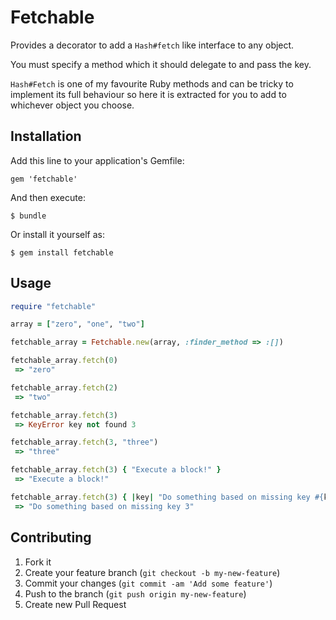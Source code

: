 # Fetchable

Provides a decorator to add a `Hash#fetch` like interface to any object.

You must specify a method which it should delegate to and pass the key.

`Hash#Fetch` is one of my favourite Ruby methods and can be tricky to implement
its full behaviour so here it is extracted for you to add to whichever object
you choose.

## Installation

Add this line to your application's Gemfile:

    gem 'fetchable'

And then execute:

    $ bundle

Or install it yourself as:

    $ gem install fetchable

## Usage

```ruby
require "fetchable"

array = ["zero", "one", "two"]

fetchable_array = Fetchable.new(array, :finder_method => :[])

fetchable_array.fetch(0)
 => "zero"

fetchable_array.fetch(2)
 => "two"

fetchable_array.fetch(3)
 => KeyError key not found 3

fetchable_array.fetch(3, "three")
 => "three"

fetchable_array.fetch(3) { "Execute a block!" }
 => "Execute a block!"

fetchable_array.fetch(3) { |key| "Do something based on missing key #{key}" }
 => "Do something based on missing key 3"
```

## Contributing

1. Fork it
2. Create your feature branch (`git checkout -b my-new-feature`)
3. Commit your changes (`git commit -am 'Add some feature'`)
4. Push to the branch (`git push origin my-new-feature`)
5. Create new Pull Request
